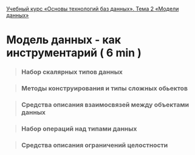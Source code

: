 [Учебный курс «Основы технологий баз данных». Тема 2 «Модели данных»](https://www.youtube.com/watch?v=TXmLLXdrnAE&list=PLaFqU3KCWw6K5maTyTF2NdcbpNsPHRecu&index=2)

# Модель данных - как инструментарий (  6 min )

>### Набор скалярных типов данных

>### Методы конструирования и типы сложных обьектов

>### Средства описания взаимосвязей между объектами данных

>### Набор операций над типами данных

>### Средства описания ограничений целостности
